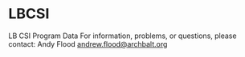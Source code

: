 # LBCSI
LB CSI Program Data
For information, problems, or questions, please contact:
Andy Flood
andrew.flood@archbalt.org

